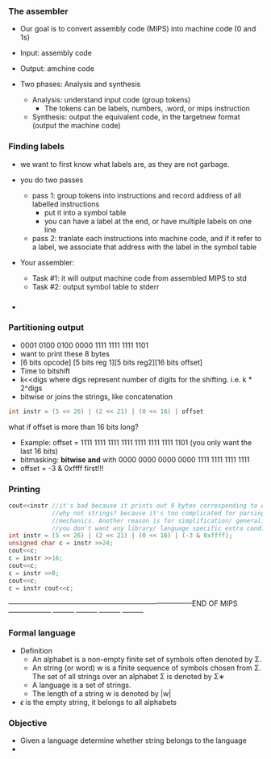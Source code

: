 ### The assembler

- Our goal is to convert assembly code (MIPS) into machine code (0 and 1s)
- Input: assembly code
- Output: amchine code

- Two phases: Analysis and synthesis
  - Analysis: understand input code (group tokens) 
    - The tokens can be labels, numbers, .word, or mips instruction
  - Synthesis: output the equivalent code, in the targetnew format (output the machine code)

### Finding labels

- we want to first know what labels are, as they are not garbage.

- you do two passes

  - pass 1: group tokens into instructions and record address of all labelled instructions
    - put it into a symbol table
    - you can have a label at the end, or have multiple labels on one line
  - pass 2: tranlate each instructions into machine code, and if it refer to a label, we associate that address with the label in the symbol table

- Your assembler:

  - Task #1: it will output machine code from assembled MIPS to std
  - Task #2: output symbol table to stderr

- ### 

### Partitioning output

- 0001 0100 0100 0000 1111 1111 1111 1101
- want to print these 8 bytes
- \[6 bits opcode] \[5 bits reg 1\]\[5 bits reg2\]\[16 bits offset\]
- Time to bitshift
- k<<digs where digs represent number of digits for the shifting. i.e. k * 2^digs
- bitwise or joins the strings, like concatenation

```c++
int instr = (5 << 26) | (2 << 21) | (0 << 16) | offset
```

what if offset is more than 16 bits long?

- Example: offset = 1111 1111 1111 1111 1111 1111 1111 1101 (you only want the last 16 bits)
- bitmasking: __bitwise and__ with 0000 0000 0000 0000 1111 1111 1111 1111
- offset = -3 & 0xffff first!!!

### Printing 

```c++
cout<<instr //it's bad because it prints out 9 bytes corresponding to ASCII
    		//why not strings? because it's too complicated for parsing and other complicated
			//mechanics. Another reason is for simplification/ generalization as
    		//you don't want any library/ language specific extra conditions
int instr = (5 << 26) | (2 << 21) | (0 << 16) | (-3 & 0xffff);
unsigned char c = instr >>24;
cout<<c;
c = instr >>16;
cout<<c;
c = instr >>8;
cout<<c;
c = instr cout<<c;

```



——————————————————————————END OF MIPS —————— ——— ———  ——— ——— 

### Formal language

- Definition
  - An alphabet is a non-empty finite set of symbols often denoted by Σ.
  - An string (or word) w is a finite sequence of symbols chosen from Σ. The set of all strings over an alphabet Σ is denoted by Σ∗
  - A language is a set of strings.
  - The length of a string w is denoted by |w|
- $\epsilon​$ is the empty string, it belongs to all alphabets

### Objective

- Given a language determine whether string belongs to the language
- 
